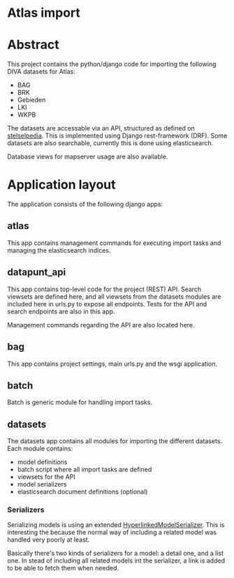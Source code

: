 Atlas import
============

# Abstract

This project contains the python/django code for importing the following DIVA datasets for Atlas:

- BAG
- BRK
- Gebieden
- LKI
- WKPB

The datasets are accessable via an API, structured as defined on [stelselpedia](https://www.amsterdam.nl/stelselpedia/). This is implemented using Django rest-framework (DRF). Some datasets are also searchable, currently this is done using elasticsearch.

Database views for mapserver usage are also available.

# Application layout

The application consists of the following django apps:

## atlas

This app contains management commands for executing import tasks and managing the elasticsearch indices.

## datapunt_api

This app contains top-level code for the project (REST) API. Search viewsets are defined here, and all viewsets from the datasets modules are included here in urls.py to expose all endpoints. Tests for the API and search endpoints are also in this app.

Management commands regarding the API are also located here.

## bag

This app contains project settings, main urls.py and the wsgi application.

## batch

Batch is generic module for handling import tasks.

## datasets

The datasets app contains all modules for importing the different datasets. Each module contains:

- model definitions
- batch script where all import tasks are defined
- viewsets for the API
- model serializers
- elasticsearch document definitions (optional)

### Serializers

Serializing models is using an extended [HyperlinkedModelSerializer](http://www.django-rest-framework.org/tutorial/5-relationships-and-hyperlinked-apis/). This is interesting the because the normal way of including a related model was handled very poorly at least.

Basically there's two kinds of serializers for a model: a detail one, and a list one. In stead of including all related models int the serializer, a link is added to be able to fetch them when needed.

